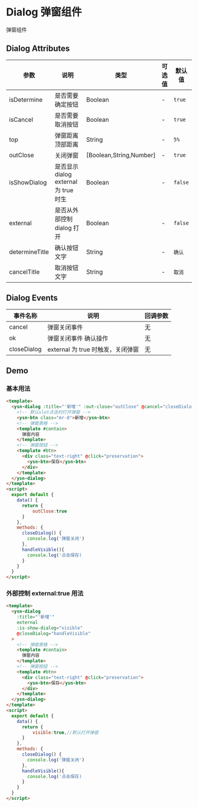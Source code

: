 # Dialog 弹窗组件

弹窗组件

## Dialog Attributes

| 参数           | 说明                                  | 类型                    | 可选值 | 默认值  |
| -------------- | ------------------------------------- | ----------------------- | ------ | ------- |
| isDetermine    | 是否需要确定按钮                      | Boolean                 | -      | `true`  |
| isCancel       | 是否需要取消按钮                      | Boolean                 | -      | `true`  |
| top            | 弹窗距离顶部距离                      | String                  | -      | `5%`    |
| outClose       | 关闭弹窗                              | [Boolean,String,Number] | -      | `true`  |
| isShowDialog   | 是否显示 dialog external 为 true 时生 | Boolean                 | -      | `false` |
| external       | 是否从外部控制 dialog 打开            | Boolean                 | -      | `false` |
| determineTitle | 确认按钮文字                          | String                  | -      | `确认`  |
| cancelTitle    | 取消按钮文字                          | String                  | -      | `取消`  |

## Dialog Events

| 事件名称    | 说明                              | 回调参数 |
| ----------- | --------------------------------- | -------- |
| cancel      | 弹窗关闭事件                      | 无       |
| ok          | 弹窗关闭事件 确认操作             | 无       |
| closeDialog | external 为 true 时触发，关闭弹窗 | 无       |

## Demo

### 基本用法

```html
<template>
  <ysn-dialog :title="'新增'" :out-close="outClose" @cancel="closeDialog">
    <!-- 默认slot点击时打开弹窗 -->
    <ysn-btn class="mr-8">新增</ysn-btn>
    <!-- 弹窗表格 -->
    <template #contain>
      弹窗内容
    </template>
    <!-- 弹窗按钮 -->
    <template #btn>
      <div class="text-right" @click="preservation">
        <ysn-btn>保存</ysn-btn>
      </div>
    </template>
  </ysn-dialog>
</template>
<script>
  export default {
    data() {
      return {
          outClose:true
      }
    },
    methods: {
      closeDialog() {
        console.log('弹窗关闭')
      },
      handleVisible(){
        console.log('点击保存)
      }
    }
  }
</script>
```

### 外部控制 external:true 用法

```html
<template>
  <ysn-dialog
    :title="'新增'"
    external
    :is-show-dialog="visible"
    @closeDialog="handleVisible"
  >
    <!-- 弹窗表格 -->
    <template #contain>
      弹窗内容
    </template>
    <!-- 弹窗按钮 -->
    <template #btn>
      <div class="text-right" @click="preservation">
        <ysn-btn>保存</ysn-btn>
      </div>
    </template>
  </ysn-dialog>
</template>
<script>
  export default {
    data() {
      return {
          visible:true,//默认打开弹窗
      }
    },
    methods: {
      closeDialog() {
        console.log('弹窗关闭')
      },
      handleVisible(){
        console.log('点击保存)
      }
    }
  }
</script>
```
